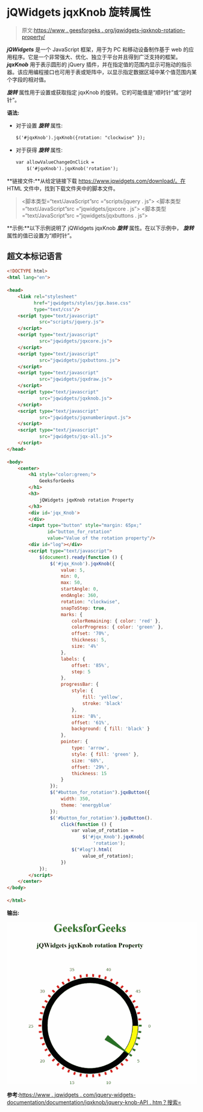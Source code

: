 # jQWidgets jqxKnob 旋转属性

> 原文:[https://www . geesforgeks . org/jqwidgets-jqxknob-rotation-property/](https://www.geeksforgeeks.org/jqwidgets-jqxknob-rotation-property/)

***jQWidgets*** 是一个 JavaScript 框架，用于为 PC 和移动设备制作基于 web 的应用程序。它是一个非常强大、优化、独立于平台并且得到广泛支持的框架。 ***jqxKnob*** 用于表示圆形的 jQuery 插件，并在指定值的范围内显示可拖动的指示器。该应用编程接口也可用于表或矩阵中，以显示指定数据区域中某个值范围内某个字段的相对值。

***旋转*** 属性用于设置或获取指定 jqxKnob 的旋转。它的可能值是“顺时针”或“逆时针”。

**语法:**

*   对于设置 ***旋转*** 属性:

    ```html
    $('#jqxKnob').jqxKnob({rotation: "clockwise" });
    ```

*   对于获得 ***旋转*** 属性:

    ```html
    var allowValueChangeOnClick = 
        $('#jqxKnob').jqxKnob('rotation');
    ```

**链接文件:**从给定链接下载 https://www.jqwidgets.com/download/。在 HTML 文件中，找到下载文件夹中的脚本文件。

> <link rel="”stylesheet”" href="”jqwidgets/styles/jqx.base.css”" type="”text/css”">
> <脚本类型=“text/JavaScript”src =“scripts/jquery . js”></script>
> <脚本类型=“text/JavaScript”src =“jqwidgets/jqxcore . js”></script>
> <脚本类型=“text/JavaScript”src =“jqwidgets/jqxbuttons . js”>

**示例:**以下示例说明了 jQWidgets jqxKnob ***旋转*** 属性。在以下示例中， ***旋转*** 属性的值已设置为“顺时针”。

## 超文本标记语言

```html
<!DOCTYPE html>
<html lang="en">

<head>
    <link rel="stylesheet" 
          href="jqwidgets/styles/jqx.base.css" 
          type="text/css"/>
    <script type="text/javascript" 
            src="scripts/jquery.js">
    </script>
    <script type="text/javascript" 
            src="jqwidgets/jqxcore.js">
    </script>
    <script type="text/javascript" 
            src="jqwidgets/jqxbuttons.js">
    </script>
    <script type="text/javascript" 
            src="jqwidgets/jqxdraw.js">
    </script>
    <script type="text/javascript" 
            src="jqwidgets/jqxknob.js">
    </script>
    <script type="text/javascript" 
            src="jqwidgets/jqxnumberinput.js">
    </script>
    <script type="text/javascript" 
            src="jqwidgets/jqx-all.js">
    </script>
</head>

<body>
    <center>
        <h1 style="color:green;">
            GeeksforGeeks
        </h1>
        <h3>
            jQWidgets jqxKnob rotation Property
        </h3>
        <div id='jqx_Knob'>
        </div>
        <input type="button" style="margin: 65px;" 
               id="button_for_rotation"
               value="Value of the rotation property"/>
        <div id="log"></div>
        <script type="text/javascript">
            $(document).ready(function () {
                $('#jqx_Knob').jqxKnob({
                    value: 5,
                    min: 0,
                    max: 50,
                    startAngle: 0,
                    endAngle: 360,
                    rotation: "clockwise",
                    snapToStep: true,
                    marks: {
                        colorRemaining: { color: 'red' },
                        colorProgress: { color: 'green' },
                        offset: '70%',
                        thickness: 5,
                        size: '4%'
                    },
                    labels: {
                        offset: '85%',
                        step: 5
                    },
                    progressBar: {
                        style: {
                            fill: 'yellow',
                            stroke: 'black'
                        },
                        size: '8%',
                        offset: '61%',
                        background: { fill: 'black' }
                    },
                    pointer: {
                        type: 'arrow',
                        style: { fill: 'green' },
                        size: '68%',
                        offset: '29%',
                        thickness: 15
                    }
                });
                $("#button_for_rotation").jqxButton({
                    width: 350,
                    theme: 'energyblue'
                });
                $('#button_for_rotation').jqxButton().
                    click(function () {
                        var value_of_rotation =
                            $('#jqx_Knob').jqxKnob(
                                'rotation');
                        $("#log").html(
                            value_of_rotation);
                    })
            });
        </script>
    </center>
</body>

</html>
```

**输出:**

![](img/1564a73ebf8ed9776c21c84032d76270.png)

**参考:**[https://www . jqwidgets . com/jquery-widgets-documentation/documentation/jqxknob/jquery-knob-API . htm？搜索=](https://www.jqwidgets.com/jquery-widgets-documentation/documentation/jqxknob/jquery-knob-api.htm?search=)